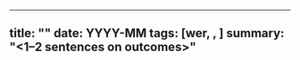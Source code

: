 <!-- Filename: YYYY-MM_wer_<topics>.md (e.g., 2025-08_wer_observability-alerting-slos.md) -->

<!-- Optional front matter (you can remove this block) -->
---
title: "<concise wer title>"
date: YYYY-MM
tags: [wer, <topic1>, <topic2>]
summary: "<1–2 sentences on outcomes>"
---

# <Title>
<!-- Choose ONE style below: Classic or Journal. Delete the unused block. -->

<!-- Classic WER (optional) -->
<!--
## Summary
- To <outcome 1>
- To <outcome 2>
- To <outcome 3>

## Topics

### <Topic A>
- Problem: <what hurt / goal>
- Approach: <what we tried>
- Example
```bash
<command or minimal snippet>
```
- Result: <numbers if possible; units>

### <Topic B>
- Problem → Approach → Example → Result

## Decisions & Trade-offs (optional)
- <Decision>, because <reason>. Trade-off: <risk/limit>.

## Action Items (optional)
- [ ] <owner> — <next step>
- [ ] <owner> — <next step>

## References (optional)
- <Link 1>
- <Link 2>
-->

<!-- Journal WER (simple English; first or third person). -->
<!-- Keep lines ≤ 100 chars; prefer plain language; hyphenate only when helpful. -->
<!-- Text only; no images. Use ASCII if needed. Placeholders in ALL_CAPS. -->

Intro (2–3 sentences)
I am <brief context>. I tried <tool A> and <tool B>. I was surprised by <insight>. My guess is
<one-line reason>. This is how it felt and what I learned.

## <Section A: e.g., Tool A. what stood out>
- <short bullet>
- <short bullet>
- <short bullet>

## <Section B: e.g., Tool B. what stood out>
- <short bullet>
- <short bullet>
- <short bullet>

Optional paragraphs
<one or two short paragraphs about friction, cost, privacy, speed>

## Usage examples (optional)
<!-- Placeholders in ALL_CAPS; keep snippets copy-pasteable. -->
Tool A
```bash
cd YOUR_PROJECT
export TOOL_A_API_KEY=YOUR_KEY
tool-a --help
tool-a
```

Tool B
```bash
cd YOUR_PROJECT
export TOOL_B_API_KEY=YOUR_KEY
tool-b --help
tool-b
```

## Decisions and trade offs (optional)
- <Decision>, because <reason>. Trade off: <risk/limit>.

## Action items (optional)
- [ ] <owner> — <next step>
- [ ] <owner> — <next step>

## References (optional)
- <Link 1>
- <Link 2>
